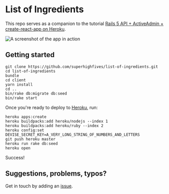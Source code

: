 # List of Ingredients

This repo serves as a companion to the tutorial [Rails 5 API + ActiveAdmin + create-react-app on Heroku](https://blog.heroku.com/).

![A screenshot of the app in action](https://user-images.githubusercontent.com/449385/39874941-24d59b92-5467-11e8-8941-3e69589e70f5.png)

## Getting started

``` shell
git clone https://github.com/superhighfives/list-of-ingredients.git
cd list-of-ingredients
bundle
cd client
yarn install
cd ..
bin/rake db:migrate db:seed
bin/rake start
```

Once you're ready to deploy to [Heroku](https://surge.sh), run:

``` shell
heroku apps:create
heroku buildpacks:add heroku/nodejs --index 1
heroku buildpacks:add heroku/ruby --index 2
heroku config:set DEVISE_SECRET_KEY=A_VERY_LONG_STRING_OF_NUMBERS_AND_LETTERS
git push heroku master
heroku run rake db:seed
heroku open
```

Success!

## Suggestions, problems, typos?

Get in touch by adding an [issue](https://github.com/heroku/list-of-ingredients/issues).
